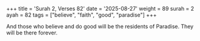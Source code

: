 +++
title = 'Surah 2, Verses 82'
date = '2025-08-27'
weight = 89
surah = 2
ayah = 82
tags = ["believe", "faith", "good", "paradise"]
+++

And those who believe and do good will be the residents of Paradise. They will be there forever.